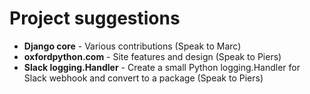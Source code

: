 # Project suggestions

* **Django core** - Various contributions (Speak to Marc)
* **oxfordpython.com** - Site features and design (Speak to Piers)
* **Slack logging.Handler** - Create a small Python logging.Handler for Slack webhook and convert to a package (Speak to Piers)

